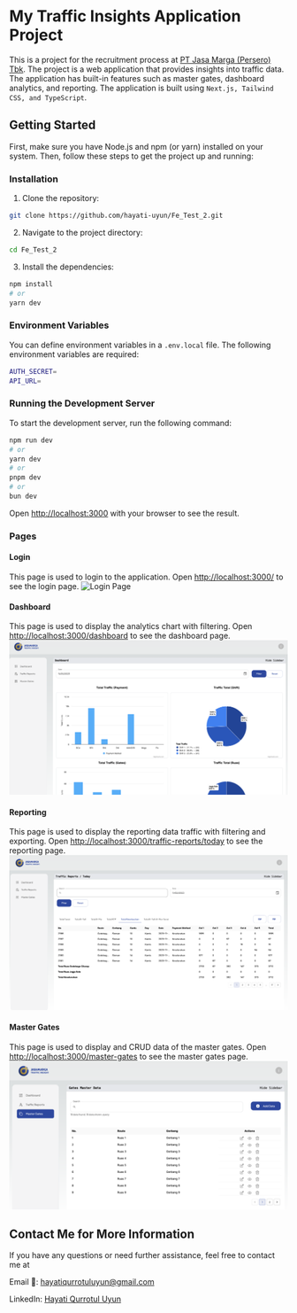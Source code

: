 # My Traffic Insights Application Project

This is a project for the recruitment process at [PT Jasa Marga (Persero) Tbk](https://www.jasamarga.com/). The project is a web application that provides insights into traffic data. The application has built-in features such as master gates, dashboard analytics, and reporting. The application is built using `Next.js, Tailwind CSS, and TypeScript`.

## Getting Started

First, make sure you have Node.js and npm (or yarn) installed on your system. Then, follow these steps to get the project up and running:

### Installation

1. Clone the repository:
```bash
git clone https://github.com/hayati-uyun/Fe_Test_2.git
```
2. Navigate to the project directory:
```bash
cd Fe_Test_2
```
3. Install the dependencies:
```bash
npm install
# or
yarn dev
```

### Environment Variables

You can define environment variables in a `.env.local` file. The following environment variables are required:

```bash
AUTH_SECRET=
API_URL=
```

### Running the Development Server

To start the development server, run the following command:

```bash
npm run dev
# or
yarn dev
# or
pnpm dev
# or
bun dev
```

Open [http://localhost:3000](http://localhost:3000) with your browser to see the result.

### Pages

#### Login

This page is used to login to the application. Open [http://localhost:3000/](http://localhost:3000/) to see the login page.
![Login Page](image-1.png)

#### Dashboard

This page is used to display the analytics chart with filtering. Open [http://localhost:3000/dashboard](http://localhost:3000/dashboard) to see the dashboard page.
![Dashboard](image-5.png)

#### Reporting

This page is used to display the reporting data traffic with filtering and exporting. Open [http://localhost:3000/traffic-reports/today](http://localhost:3000/traffic-reports/today) to see the reporting page.
![Reporting Page](image-6.png)

#### Master Gates

This page is used to display and CRUD data of the master gates. Open [http://localhost:3000/master-gates](http://localhost:3000/master-gates) to see the master gates page.
![Master Gates Page](image-4.png)

## Contact Me for More Information

If you have any questions or need further assistance, feel free to contact me at 

Email 💌: [hayatiqurrotuluyun@gmail.com
](mailto:hayatiqurrotuluyun@gmail.com)

LinkedIn: [Hayati Qurrotul Uyun](https://www.linkedin.com/in/hayati-uyun/)

